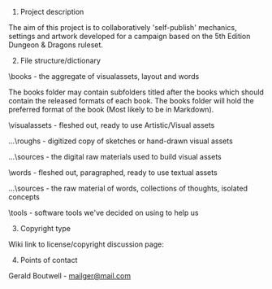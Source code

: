 1.  Project description

  The aim of this project is to collaboratively 'self-publish' mechanics, settings and artwork developed for a campaign based on the 5th Edition Dungeon & Dragons ruleset.

2.  File structure/dictionary

  \books - the aggregate of visualassets, layout and words
  
  The books folder may contain subfolders titled after the books which should contain the released formats of each book. The books folder will hold the preferred format of the book (Most likely to be in Markdown).

  \visualassets - fleshed out, ready to use Artistic/Visual assets

  ...\roughs - digitized copy of sketches or hand-drawn visual assets

  ...\sources - the digital raw materials used to build visual assets

  \words - fleshed out, paragraphed, ready to use textual assets

  ...\sources - the raw material of words, collections of thoughts, isolated concepts

  \tools - software tools we've decided on using to help us

3.  Copyright type

  Wiki link to license/copyright discussion page: 

4.  Points of contact

  Gerald Boutwell - mailger@mail.com
